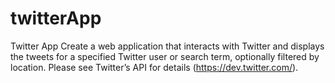 # twitterApp
Twitter App  Create a web application that interacts with Twitter and displays the tweets for a specified  Twitter user or search term, optionally filtered by location. Please see Twitter’s API for details  (https://dev.twitter.com/).
